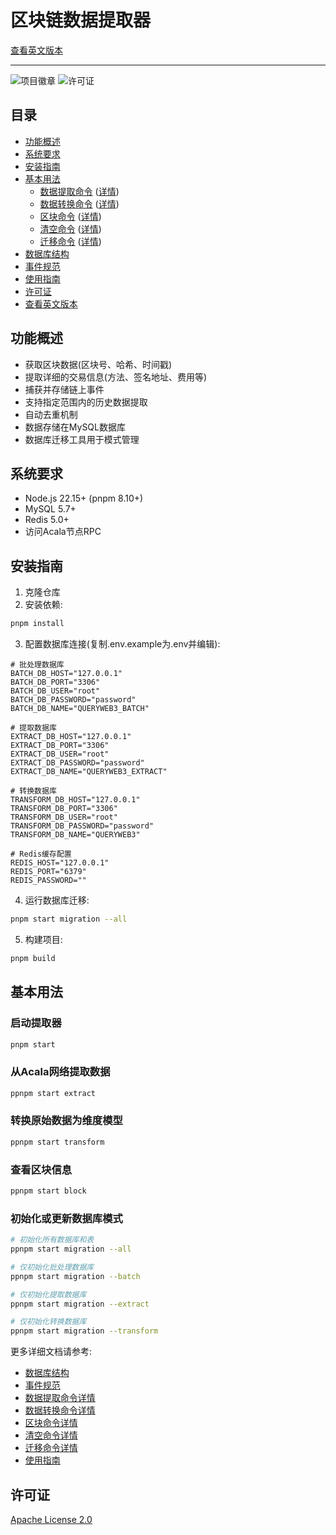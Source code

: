 # 区块链数据提取器

[查看英文版本](README.md)

---

![项目徽章](https://img.shields.io/badge/Blockchain-Data-blue)
![许可证](https://img.shields.io/badge/License-Apache%202.0-green)

## 目录
- [功能概述](#功能概述)
- [系统要求](#系统要求)
- [安装指南](#安装指南)
- [基本用法](#基本用法)
  - [数据提取命令](#数据提取命令) ([详情](doc/cn/extract_command.md))
  - [数据转换命令](#数据转换命令) ([详情](doc/cn/transform_command.md))
  - [区块命令](#区块命令) ([详情](doc/cn/block_command.md))
  - [清空命令](#清空命令) ([详情](doc/cn/truncate_command.md))
  - [迁移命令](#迁移命令) ([详情](doc/cn/migration_command.md))
- [数据库结构](doc/cn/database.md)
- [事件规范](doc/cn/events.md)
- [使用指南](doc/cn/usage.md)
- [许可证](#许可证)
- [查看英文版本](README.md)

## 功能概述

- 获取区块数据(区块号、哈希、时间戳)
- 提取详细的交易信息(方法、签名地址、费用等)
- 捕获并存储链上事件
- 支持指定范围内的历史数据提取
- 自动去重机制
- 数据存储在MySQL数据库
- 数据库迁移工具用于模式管理

## 系统要求

- Node.js 22.15+ (pnpm 8.10+)
- MySQL 5.7+
- Redis 5.0+
- 访问Acala节点RPC

## 安装指南

1. 克隆仓库
2. 安装依赖:
```bash
pnpm install
```

3. 配置数据库连接(复制.env.example为.env并编辑):
```env
# 批处理数据库
BATCH_DB_HOST="127.0.0.1"
BATCH_DB_PORT="3306"
BATCH_DB_USER="root"
BATCH_DB_PASSWORD="password"
BATCH_DB_NAME="QUERYWEB3_BATCH"

# 提取数据库
EXTRACT_DB_HOST="127.0.0.1"
EXTRACT_DB_PORT="3306"
EXTRACT_DB_USER="root"
EXTRACT_DB_PASSWORD="password"
EXTRACT_DB_NAME="QUERYWEB3_EXTRACT"

# 转换数据库
TRANSFORM_DB_HOST="127.0.0.1"
TRANSFORM_DB_PORT="3306"
TRANSFORM_DB_USER="root"
TRANSFORM_DB_PASSWORD="password"
TRANSFORM_DB_NAME="QUERYWEB3"

# Redis缓存配置
REDIS_HOST="127.0.0.1"
REDIS_PORT="6379"
REDIS_PASSWORD=""
```

4. 运行数据库迁移:
```bash
pnpm start migration --all
```

5. 构建项目:
```bash
pnpm build
```

## 基本用法

### 启动提取器
```bash
pnpm start
```

### 从Acala网络提取数据
```bash
ppnpm start extract
```

### 转换原始数据为维度模型
```bash
ppnpm start transform
```

### 查看区块信息
```bash
ppnpm start block
```

### 初始化或更新数据库模式
```bash
# 初始化所有数据库和表
ppnpm start migration --all

# 仅初始化批处理数据库
ppnpm start migration --batch

# 仅初始化提取数据库
ppnpm start migration --extract

# 仅初始化转换数据库
ppnpm start migration --transform
```

更多详细文档请参考:
- [数据库结构](doc/cn/database.md)
- [事件规范](doc/cn/events.md)
- [数据提取命令详情](doc/cn/extract_command.md)
- [数据转换命令详情](doc/cn/transform_command.md)
- [区块命令详情](doc/cn/block_command.md)
- [清空命令详情](doc/cn/truncate_command.md)
- [迁移命令详情](doc/cn/migration_command.md)
- [使用指南](doc/cn/usage.md)

## 许可证

[Apache License 2.0](LICENSE)
